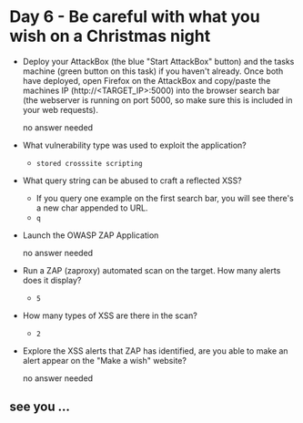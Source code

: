 # Day 6 - Be careful with what you wish on a Christmas night

- Deploy your AttackBox (the blue "Start AttackBox" button) and the tasks machine (green button on this task) if you haven't already. Once both have deployed, open Firefox on the AttackBox and copy/paste the machines IP (http://<TARGET_IP>:5000) into the browser search bar (the webserver is running on port 5000, so make sure this is included in your web requests).

	no answer needed

- What vulnerability type was used to exploit the application?

	- `stored crosssite scripting`

- What query string can be abused to craft a reflected XSS?

	- If you query one example on the first search bar, you will see there's a new char appended to URL.
	- `q`

- Launch the OWASP ZAP Application

	no answer needed

- Run a ZAP (zaproxy) automated scan on the target. How many alerts does it display?

	- `5`

- How many types of XSS are there in the scan?

	- `2`

- Explore the XSS alerts that ZAP has identified, are you able to make an alert appear on the "Make a wish" website?

	no answer needed

## see you ...

